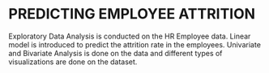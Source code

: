 # PREDICTING EMPLOYEE ATTRITION
Exploratory Data Analysis is conducted on the HR Employee data. 
Linear model is introduced to predict the attrition rate in the employees. Univariate and Bivariate Analysis is done on the data and different types of visualizations are done on the dataset.


